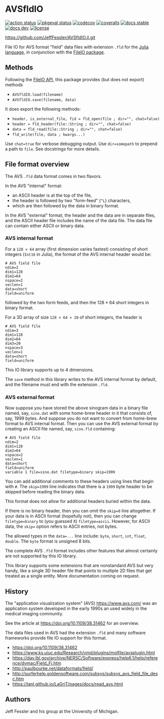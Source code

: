 # AVSfldIO

[![action status][action-img]][action-url]
[![pkgeval status][pkgeval-img]][pkgeval-url]
[![codecov][codecov-img]][codecov-url]
[![coveralls][coveralls-img]][coveralls-url]
[![docs stable][docs-stable-img]][docs-stable-url]
[![docs dev][docs-dev-img]][docs-dev-url]
[![license][license-img]][license-url]

https://github.com/JeffFessler/AVSfldIO.jl.git

File IO for AVS format "field" data files
with extension `.fld`
for the
[Julia language](https://julialang.org),
in conjunction with the
[FileIO package](https://github.com/JuliaIO/FileIO.jl).


## Methods

Following the
[FileIO API](https://juliaio.github.io/FileIO.jl/stable/implementing),
this package provides (but does not export) methods
* `AVSfldIO.load(filename)`
* `AVSfldIO.save(filename, data)`

It does export the following methods:
* `header, is_external_file, fid = fld_open(file ; dir="", chat=false)`
* `header = fld_header(file::String ; dir="", chat=false)`
* `data = fld_read(file::String ; dir="", chat=false)`
* `fld_write(file, data ; kwargs...)`

Use `chat=true` for verbose debugging output.
Use `dir=somepath` to prepend a path to `file`.
See docstrings for more details.


## File format overview

The AVS `.fld` data format
comes in two flavors.

In the AVS "internal" format:
* an ASCII header is at the top of the file,
* the header is followed by two "form-feed" (`^L`) characters,
* which are then followed by the data in binary format.

In the AVS "external" format,
the header and the data are in separate files,
and the ASCII header file includes the name of the data file.
The data file can contain either ASCII or binary data.


### AVS internal format

For a `128 × 64` array
(first dimension varies fastest)
consisting of short integers
(`Int16` in Julia),
the format of the AVS internal header would be:
```
# AVS field file
ndim=2
dim1=128
dim2=64
nspace=2
veclen=1
data=short
field=uniform
```
followed by the two form feeds,
and then the $128 × 64$ short integers
in binary format.

For a 3D array of size `128 × 64 × 20`
of short integers,
the header is
```
# AVS field file
ndim=3
dim1=128
dim2=64
dim3=20
nspace=3
veclen=1
data=short
field=uniform
```

This IO library supports up to 4 dimensions.

The `save` method in this library
writes to the AVS internal format by default,
and the filename must end with the extension `.fld`.

### AVS external format

Now suppose you have stored the above sinogram data
in a binary file named, say, `sino.dat`
with some home-brew header in it that consists
of, say, 1999 bytes.
And suppose you do not want to convert from home-brew format
to AVS internal format.
Then you can use the AVS external format
by creating an ASCII file named, say,
`sino.fld`
containing:
```
# AVS field file
ndim=2
dim1=128
dim2=64
nspace=2
veclen=1
data=short
field=uniform
variable 1 file=sino.dat filetype=binary skip=1999
```

You can add additional comments
to these headers
using lines that begin with `#`.
The `skip=1999` line
indicates that there is a `1999` byte header to be skipped
before reading the binary data.

This format does not allow for additional headers buried within the data.

If there is no binary header,
then you can omit the `skip=0` line altogether.
If your data is in ASCII format (hopefully not),
then you can change
`filetype=binary`
to (you guessed it)
`filetype=ascii`.
However,
for ASCII data,
the `skip=` option
refers to ASCII entries, not bytes.

The allowed types in the
`data=...`
line include:
`byte`,
`short`,
`int`,
`float`,
`double`.
The 
`byte` format is unsigned 8 bits.

The complete AVS `.fld` format
includes other features
that almost certainly are not supported
by this IO library.

This library supports
some extensions that are nonstandard AVS
but very handy,
like a single 3D header file
that points to multiple 2D files
that get treated as a single entity.
More documentation coming on request.


## History

The "application visualization system" (AVS)
https://www.avs.com/
was an application system developed in the early 1990s
an used widely in the medical imaging community.

See the article at https://doi.org/10.1109/38.31462 for an overview.

The data files used in AVS had the extension `.fld`
and many software frameworks provide file IO support
for this format.
* https://doi.org/10.1109/38.31462
* https://www.ks.uiuc.edu/Research/vmd/plugins/molfile/avsplugin.html
* https://dav.lbl.gov/archive/NERSC/Software/express/help6.1/help/reference/dvmac/Field_Fi.htm
* http://paulbourke.net/dataformats/field/
* http://surferhelp.goldensoftware.com/subsys/subsys_avs_field_file_desc.htm
* https://lanl.github.io/LaGriT/pages/docs/read_avs.html



## Authors

Jeff Fessler and his group at the University of Michigan.

<!-- URLs -->
[action-img]: https://github.com/JeffFessler/AVSfldIO.jl/workflows/Unit%20test/badge.svg
[action-url]: https://github.com/JeffFessler/AVSfldIO.jl/actions
[build-img]: https://github.com/JeffFessler/AVSfldIO.jl/workflows/CI/badge.svg?branch=main
[build-url]: https://github.com/JeffFessler/AVSfldIO.jl/actions?query=workflow%3ACI+branch%3Amain
[pkgeval-img]: https://juliaci.github.io/NanosoldierReports/pkgeval_badges/M/AVSfldIO.svg
[pkgeval-url]: https://juliaci.github.io/NanosoldierReports/pkgeval_badges/M/AVSfldIO.html
[codecov-img]: https://codecov.io/github/JeffFessler/AVSfldIO.jl/coverage.svg?branch=main
[codecov-url]: https://codecov.io/github/JeffFessler/AVSfldIO.jl?branch=main
[coveralls-img]: https://coveralls.io/repos/JeffFessler/AVSfldIO.jl/badge.svg?branch=main
[coveralls-url]: https://coveralls.io/github/JeffFessler/AVSfldIO.jl?branch=main
[docs-stable-img]: https://img.shields.io/badge/docs-stable-blue.svg
[docs-stable-url]: https://JeffFessler.github.io/AVSfldIO.jl/stable
[docs-dev-img]: https://img.shields.io/badge/docs-dev-blue.svg
[docs-dev-url]: https://JeffFessler.github.io/AVSfldIO.jl/dev
[license-img]: http://img.shields.io/badge/license-MIT-brightgreen.svg?style=flat
[license-url]: LICENSE
